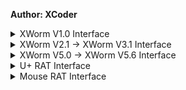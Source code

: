 <b>Author: XCoder</b><br>

<details>
  <summary>XWorm V1.0 Interface</summary>
  <img src="https://github.com/user-attachments/assets/80d294dd-538d-4d87-a0fe-37b49f8b6123" alt="1" />
</details>

<details>
  <summary>XWorm V2.1 → XWorm V3.1 Interface</summary>
  <img src="https://github.com/yuankong666/Ultimate-RAT-Collection/assets/128066597/2537dd24-727c-48f7-b4c3-951962242b76" alt="1" />
</details>

<details>
  <summary>XWorm V5.0 → XWorm V5.6 Interface</summary>
  <img src="https://github.com/user-attachments/assets/80dcb97b-7cb1-4906-9fce-04dc8c7978b4" alt="1" />
</details>

<details>
  <summary>U+ RAT Interface</summary>
  <img src="https://github.com/user-attachments/assets/f73868d9-684c-413b-9435-48170590b58a" alt="1" />
</details>

<details>
  <summary>Mouse RAT Interface</summary>
  <img src="https://github.com/user-attachments/assets/1a1ad20b-1a62-4cb2-b291-306284ae7119" alt="1" />
</details>
